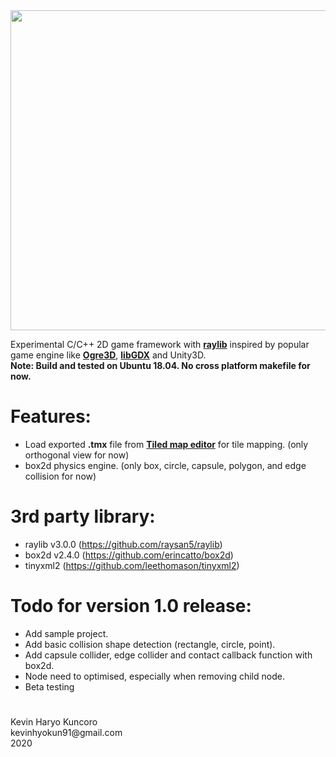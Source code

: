 <img align="center" src="https://github.com/kenhyokun/khkFramework-raylib/blob/master/khkFramework-raylib-logo.png" width=512>

Experimental C/C++ 2D game framework with **[raylib][1]** inspired by popular game engine like **[Ogre3D][2]**, **[libGDX][3]** and Unity3D.
</br>
**Note: Build and tested on Ubuntu 18.04. No cross platform makefile for now.**

# Features:
  - Load exported **.tmx** file from **[Tiled map editor](https://www.mapeditor.org/)** for tile mapping. (only orthogonal view for now)
  - box2d physics engine. (only box, circle, capsule, polygon, and edge collision for now)

# 3rd party library:
  - raylib v3.0.0 (https://github.com/raysan5/raylib)
  - box2d v2.4.0 (https://github.com/erincatto/box2d)
  - tinyxml2 (https://github.com/leethomason/tinyxml2)

# Todo for version 1.0 release:
  - Add sample project.
  - Add basic collision shape detection (rectangle, circle, point).
  - Add capsule collider, edge collider and contact callback function with box2d.
  - Node need to optimised, especially when removing child node.
  - Beta testing

#
<p>
Kevin Haryo Kuncoro </br>
kevinhyokun91@gmail.com </br>
2020 
</p>

[1]: https://github.com/raysan5/raylib
[2]: https://github.com/OGRECave/ogre
[3]: https://github.com/libgdx/libgdx